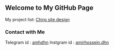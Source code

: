 ## Welcome to My GitHub Page 
My project list:
[Chirp site design](https://amhdhn.github.io/chirp/index.html)


### Contact with Me
Telegram id : [amhdhn](https://t.me/amhdhn)
Instgram id : [amirhossein.dhn](https://www.instagram.com/amirhossein.dhn/)
